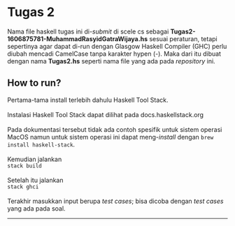 # Tugas 2

Nama file haskell tugas ini di-*submit* di scele cs sebagai **Tugas2-1606875781-MuhammadRasyidGatraWijaya.hs** sesuai peraturan, tetapi sepertinya agar dapat di-run dengan Glasgow Haskell Compiler (GHC) perlu diubah mencadi CamelCase tanpa karakter hypen (-). Maka dari itu dibuat dengan nama **Tugas2.hs** seperti nama file yang ada pada *repository* ini.

## How to run?
Pertama-tama install terlebih dahulu Haskell Tool Stack.<br><br>
Instalasi Haskell Tool Stack dapat dilihat pada docs.haskellstack.org<br><br>
Pada dokumentasi tersebut tidak ada contoh spesifik untuk sistem operasi MacOS namun untuk sistem operasi ini dapat meng-*install* dengan `brew install haskell-stack`.<br><br>
Kemudian jalankan <br>
`
stack build
`
<br><br>
Setelah itu jalankan 
<br>
`
stack ghci
`
<br><br>
Terakhir masukkan input berupa *test cases*; bisa dicoba dengan *test cases* yang ada pada soal.
***